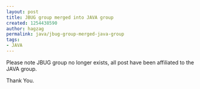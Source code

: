 ```yaml
---
layout: post
title: JBUG group merged into JAVA group
created: 1254438590
author: hagzag
permalink: java/jbug-group-merged-java-group
tags:
- JAVA
---
```

Please note JBUG group no longer exists, all post have been affiliated to the JAVA group. <br/>

Thank You.

